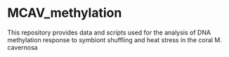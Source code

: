 # MCAV_methylation
This repository provides data and scripts used for the analysis of DNA methylation response to symbiont shuffling and heat stress in the coral M. cavernosa
 
